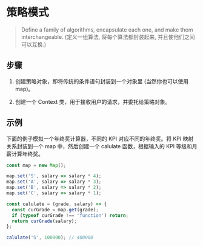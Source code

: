 # 策略模式

> Define a family of algorithms, encapsulate each one, and make them interchangeable. (定义一组算法, 将每个算法都封装起来, 并且使他们之间可以互换.)

## 步骤

1. 创建策略对象，即将传统的条件语句封装到一个对象里 (当然你也可以使用 map)。

2. 创建一个 Context 类，用于接收用户的请求，并委托给策略对象。

## 示例

下面的例子模拟一个年终奖计算器，不同的 KPI 对应不同的年终奖。将 KPI 映射关系封装到一个 map 中，然后创建一个 calulate 函数，根据输入的 KPI 等级和月薪计算年终奖。

```js
const map = new Map();

map.set('S', salary => salary * 4);
map.set('A', salary => salary * 3);
map.set('B', salary => salary * 2);
map.set('C', salary => salary * 1);

const calulate = (grade, salary) => {
  const curGrade = map.get(grade);
  if (typeof curGrade !== 'function') return;
  return curGrade(salary);
};

calulate('S', 100000); // 400000
```
